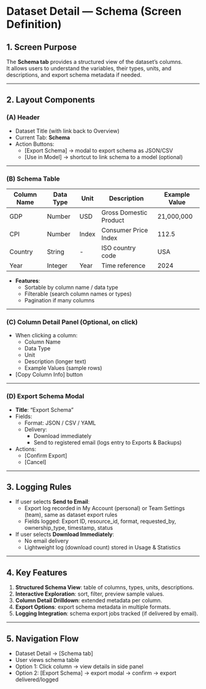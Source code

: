 # Dataset Detail — Schema (Screen Definition)

## 1. Screen Purpose
The **Schema tab** provides a structured view of the dataset’s columns.  
It allows users to understand the variables, their types, units, and descriptions, and export schema metadata if needed.

---

## 2. Layout Components

### (A) Header
- Dataset Title (with link back to Overview)
- Current Tab: **Schema**
- Action Buttons:
  - [Export Schema] → modal to export schema as JSON/CSV
  - [Use in Model] → shortcut to link schema to a model (optional)

---

### (B) Schema Table
| Column Name | Data Type | Unit | Description | Example Value |
|-------------|-----------|------|-------------|---------------|
| GDP         | Number    | USD  | Gross Domestic Product | 21,000,000 |
| CPI         | Number    | Index| Consumer Price Index   | 112.5      |
| Country     | String    | -    | ISO country code       | USA        |
| Year        | Integer   | Year | Time reference         | 2024       |

- **Features**:
  - Sortable by column name / data type
  - Filterable (search column names or types)
  - Pagination if many columns

---

### (C) Column Detail Panel (Optional, on click)
- When clicking a column:
  - Column Name
  - Data Type
  - Unit
  - Description (longer text)
  - Example Values (sample rows)
- [Copy Column Info] button

---

### (D) Export Schema Modal
- **Title**: “Export Schema”
- Fields:
  - Format: JSON / CSV / YAML
  - Delivery:  
    - Download immediately  
    - Send to registered email (logs entry to Exports & Backups)
- Actions:
  - [Confirm Export]
  - [Cancel]

---

## 3. Logging Rules
- If user selects **Send to Email**:
  - Export log recorded in My Account (personal) or Team Settings (team), same as dataset export rules
  - Fields logged: Export ID, resource_id, format, requested_by, ownership_type, timestamp, status
- If user selects **Download Immediately**:
  - No email delivery
  - Lightweight log (download count) stored in Usage & Statistics

---

## 4. Key Features
1. **Structured Schema View**: table of columns, types, units, descriptions.
2. **Interactive Exploration**: sort, filter, preview sample values.
3. **Column Detail Drilldown**: extended metadata per column.
4. **Export Options**: export schema metadata in multiple formats.
5. **Logging Integration**: schema export jobs tracked (if delivered by email).

---

## 5. Navigation Flow
- Dataset Detail → [Schema tab]
- User views schema table
- Option 1: Click column → view details in side panel
- Option 2: [Export Schema] → export modal → confirm → export delivered/logged
